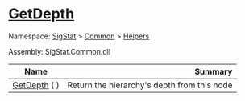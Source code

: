 # [GetDepth](./HierarchyElement-100664011.md)

Namespace: [SigStat]() > [Common](./../../README.md) > [Helpers](./../README.md)

Assembly: SigStat.Common.dll

| Name | Summary  |
| ------| -----------:|
| [GetDepth](./HierarchyElement-100664011.md) (  ) | Return the hierarchy's depth from this node
